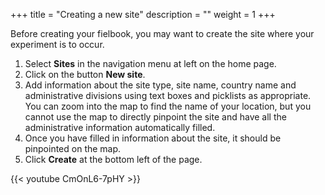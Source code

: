 +++
title = "Creating a new site"
description = ""
weight = 1
+++


Before creating your fielbook, you may want to create the site where your experiment is to occur.

1.	Select **Sites** in the navigation menu at left on the home page.
2.	Click on the button **New site**.
3.	Add information about the site type, site name, country name and administrative divisions using text boxes and picklists as appropriate. You can zoom into the map to find the name of your location, but you cannot use the map to directly pinpoint the site and have all the administrative information automatically filled. 
4.	Once you have filled in information about the site, it should be pinpointed on the map. 
5.	Click **Create** at the bottom left of the page. 


{{< youtube CmOnL6-7pHY >}}